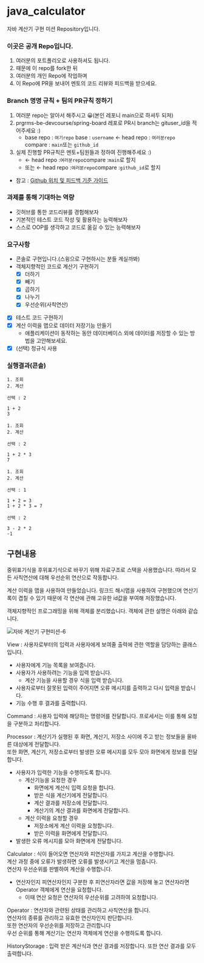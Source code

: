 # java_calculator

자바 계산기 구현 미션 Repository입니다.

### 이곳은 공개 Repo입니다.

1. 여러분의 포트폴리오로 사용하셔도 됩니다.
2. 때문에 이 repo를 fork한 뒤
3. 여러분의 개인 Repo에 작업하며
4. 이 Repo에 PR을 보내어 멘토의 코드 리뷰와 피드백을 받으세요.

### Branch 명명 규칙 + 팀의 PR규칙 정하기

1. 여러분 repo는 알아서 해주시고 😀(본인 레포니 main으로 하셔두 되져)
2. prgrms-be-devcourse/spring-board 레포로 PR시 branch는 gituser_id을 적어주세요 :)
    - base repo : `여기repo` base : `username` ← head repo : `여러분repo` compare : `main`또는 `github_id`
3. 실제 진행할 PR규칙은 멘토+팀원들과 정하여 진행해주세요 :)
    - ← head repo :`여러분repo`compare :`main`로 할지
    - 또는 ← head repo :`여러분repo`compare :`github_id`로 할지

- 참고 : [Github 위치 및 피드백 기준 가이드](https://www.notion.so/backend-devcourse/Github-e1a0908a6bbf4aeaa5a62981499bb215)

### 과제를 통해 기대하는 역량

- 깃허브를 통한 코드리뷰를 경험해보자
- 기본적인 테스트 코드 작성 및 활용하는 능력해보자
- 스스로 OOP를 생각하고 코드로 옮길 수 있는 능력해보자

### 요구사항

- 콘솔로 구현입니다.(스윙으로 구현하시는 분들 계실까봐)
- 객체지향적인 코드로 계산기 구현하기
    - [x]  더하기
    - [x]  빼기
    - [x]  곱하기
    - [x]  나누기
    - [x]  우선순위(사칙연산)
- [x]  테스트 코드 구현하기
- [x]  계산 이력을 맵으로 데이터 저장기능 만들기
    - 애플리케이션이 동작하는 동안 데이터베이스 외에 데이터를 저장할 수 있는 방법을 고안해보세요.
- [x] (선택) 정규식 사용

### 실행결과(콘솔)

```
1. 조회
2. 계산

선택 : 2

1 + 2
3

1. 조회
2. 계산

선택 : 2

1 + 2 * 3
7

1. 조회
2. 계산

선택 : 1

1 + 2 = 3
1 + 2 * 3 = 7

선택 : 2

3 - 2 * 2
-1
```

## 구현내용

중위표기식을 후위표기식으로 바꾸기 위해 자료구조로 스택을 사용했습니다.
따라서 모든 사칙연산에 대해 우선순위 연산으로 작동합니다.

계산 이력을 맵을 사용하여 만들었습니다.
링크드 해시맵을 사용하여 구현했으며
연산기록이 겹칠 수 있기 때문에 각 연산에 관해 고유한 id값을 부여해 저장했습니다.

객체지향적인 프로그래밍을 위해 객체를 분리했습니다.
객체에 관한 설명은 아래와 같습니다.

![자바 계산기 구현미션-6](https://github.com/prgrms-be-devcourse/java-calculator/assets/71485411/909697b4-8253-443e-b57a-95e1b0246fdf)

View : 사용자로부터의 입력과 사용자에게 보여줄 출력에 관한 역할을 담당하는 클래스입니다.

- 사용자에게 기능 목록을 보여줍니다.
- 사용자가 사용하려는 기능을 입력 받습니다.
    - 계산 기능을 사용할 경우 식을 입력 받습니다.
- 사용자로부터 잘못된 입력이 주어지면 오류 메시지를 출력하고 다시 입력을 받습니다.
- 기능 수행 후 결과를 출력합니다.

Command : 사용자 입력에 해당하는 명령어를 전달합니다. 프로세서는 이를 통해 요청을 구분하고 처리합니다.

Processor : 계산기가 실행된 후 화면, 계산기, 저장소 사이에 주고 받는 정보들을 올바른 대상에게 전달합니다.<br>
또한 화면, 계산기, 저장소로부터 발생한 오류 메시지를 모두 모아 화면에게 정보를 전달합니다.<br>

- 사용자가 입력한 기능을 수행하도록 합니다.
    - 계산기능을 요청한 경우
        - 화면에게 계산식 입력 요청을 합니다.
        - 받은 식을 계산기에게 전달합니다.
        - 계산 결과를 저장소에 전달합니다.
        - 계산기의 계산 결과를 화면에게 전달합니다.
    - 계산 이력을 요청할 경우
        - 저장소에게 계산 이력을 요청합니다.
        - 받은 이력을 화면에게 전달합니다.
- 발생한 오류 메시지를 모아 화면에게 전달합니다.

Calculator : 식이 들어오면 연산자와 피연산자를 가지고 계산을 수행합니다.<br>
계산 과정 중에 오류가 발생하면 오류를 발생시키고 계산을 멈춥니다.<br>
연산자 우선순위를 판별하여 계산을 수행합니다.

- 연산자인지 피연산자인지 구분한 후 피연산자라면 값을 저장해 놓고 연산자라면 Operator 객체에게 연산을 요청합니다.
    - 이때 연산 요청은 연산자의 우선순위를 고려하여 요청합니다.

Operator : 연산자와 관련된 상태를 관리하고 사칙연산을 합니다.<br>
연산자의 종류를 관리하고 유효한 연산자인지 판단합니다.<br>
또한 연산자의 우선순위를 저장하고 관리합니다<br>
우선 순위를 통해 계산기는 연산자 객체에게 연산을 수행하도록 합니다.

HistoryStorage : 입력 받은 계산식과 연산 결과를 저장합니다. 또한 연산 결과를 모두 출력합니다.


